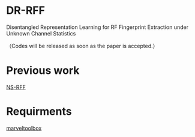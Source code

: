 # DR-RFF
Disentangled Representation Learning for RF Fingerprint Extraction under Unknown Channel Statistics 

（Codes will be released as soon as the paper is accepted.）

# Previous work
[NS-RFF](https://github.com/xrj-com/NS-RFF)

# Requirments
[marveltoolbox](https://github.com/xrj-com/marveltoolbox)
